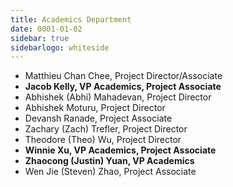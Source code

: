 ```yaml
---
title: Academics Department
date: 0001-01-02
sidebar: true
sidebarlogo: whiteside
---
```


- Matthieu Chan Chee, Project Director/Associate
- **Jacob Kelly, VP Academics, Project Associate**
- Abhishek (Abhi) Mahadevan, Project Director
- Abhishek Moturu, Project Director
- Devansh Ranade, Project Associate
- Zachary (Zach) Trefler, Project Director
- Theodore (Theo) Wu, Project Director
- **Winnie Xu, VP Academics, Project Associate**
- **Zhaocong (Justin) Yuan, VP Academics**
- Wen Jie (Steven) Zhao, Project Associate
